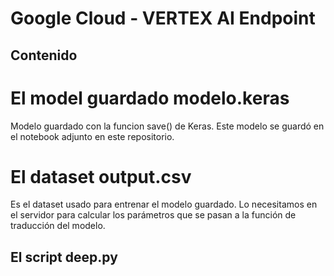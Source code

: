 # Google Cloud - VERTEX AI Endpoint

## Contenido

# El model guardado modelo.keras

Modelo guardado con la funcion save() de Keras. Este modelo se guardó en el notebook adjunto en este repositorio.

# El dataset output.csv

Es el dataset usado para entrenar el modelo guardado. Lo necesitamos en el servidor para calcular los parámetros que se pasan a la función de traducción del modelo.

## El script deep.py

